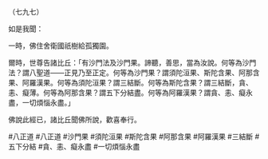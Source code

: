 （七九七）

如是我聞：

一時，佛住舍衛國祇樹給孤獨園。

爾時，世尊告諸比丘：「有沙門法及沙門果。諦聽，善思，當為汝說。何等為沙門法？謂八聖道——正見乃至正定。何等為沙門果？謂須陀洹果、斯陀含果、阿那含果、阿羅漢果。何等為須陀洹果？謂三結斷。何等為斯陀含果？謂三結斷，貪、恚、癡薄。何等為阿那含果？謂五下分結盡。何等為阿羅漢果？謂貪、恚、癡永盡，一切煩惱永盡。」

佛說此經已，諸比丘聞佛所說，歡喜奉行。



#八正道
#八正道
#沙門果
#須陀洹果
#斯陀含果
#阿那含果
#阿羅漢果
#三結斷
#五下分結
#貪、恚、癡永盡
#一切煩惱永盡
